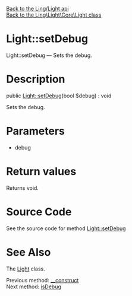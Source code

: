 [Back to the Ling/Light api](https://github.com/lingtalfi/Light/blob/master/doc/api/Ling/Light.md)<br>
[Back to the Ling\Light\Core\Light class](https://github.com/lingtalfi/Light/blob/master/doc/api/Ling/Light/Core/Light.md)


Light::setDebug
================



Light::setDebug — Sets the debug.




Description
================


public [Light::setDebug](https://github.com/lingtalfi/Light/blob/master/doc/api/Ling/Light/Core/Light/setDebug.md)(bool $debug) : void




Sets the debug.




Parameters
================


- debug

    


Return values
================

Returns void.








Source Code
===========
See the source code for method [Light::setDebug](https://github.com/lingtalfi/Light/blob/master/Core/Light.php#L184-L187)


See Also
================

The [Light](https://github.com/lingtalfi/Light/blob/master/doc/api/Ling/Light/Core/Light.md) class.

Previous method: [__construct](https://github.com/lingtalfi/Light/blob/master/doc/api/Ling/Light/Core/Light/__construct.md)<br>Next method: [isDebug](https://github.com/lingtalfi/Light/blob/master/doc/api/Ling/Light/Core/Light/isDebug.md)<br>

